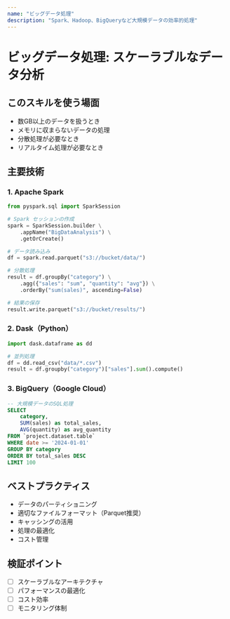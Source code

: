 ```yaml
---
name: "ビッグデータ処理"
description: "Spark、Hadoop、BigQueryなど大規模データの効率的処理"
---
```


# ビッグデータ処理: スケーラブルなデータ分析

## このスキルを使う場面

- 数GB以上のデータを扱うとき
- メモリに収まらないデータの処理
- 分散処理が必要なとき
- リアルタイム処理が必要なとき

## 主要技術

### 1. Apache Spark

```python
from pyspark.sql import SparkSession

# Spark セッションの作成
spark = SparkSession.builder \
    .appName("BigDataAnalysis") \
    .getOrCreate()

# データ読み込み
df = spark.read.parquet("s3://bucket/data/")

# 分散処理
result = df.groupBy("category") \
    .agg({"sales": "sum", "quantity": "avg"}) \
    .orderBy("sum(sales)", ascending=False)

# 結果の保存
result.write.parquet("s3://bucket/results/")
```


### 2. Dask（Python）

```python
import dask.dataframe as dd

# 並列処理
df = dd.read_csv("data/*.csv")
result = df.groupby("category")["sales"].sum().compute()
```


### 3. BigQuery（Google Cloud）

```sql
-- 大規模データのSQL処理
SELECT
    category,
    SUM(sales) as total_sales,
    AVG(quantity) as avg_quantity
FROM `project.dataset.table`
WHERE date >= '2024-01-01'
GROUP BY category
ORDER BY total_sales DESC
LIMIT 100
```


## ベストプラクティス

- データのパーティショニング
- 適切なファイルフォーマット（Parquet推奨）
- キャッシングの活用
- 処理の最適化
- コスト管理

## 検証ポイント

- [ ] スケーラブルなアーキテクチャ
- [ ] パフォーマンスの最適化
- [ ] コスト効率
- [ ] モニタリング体制
